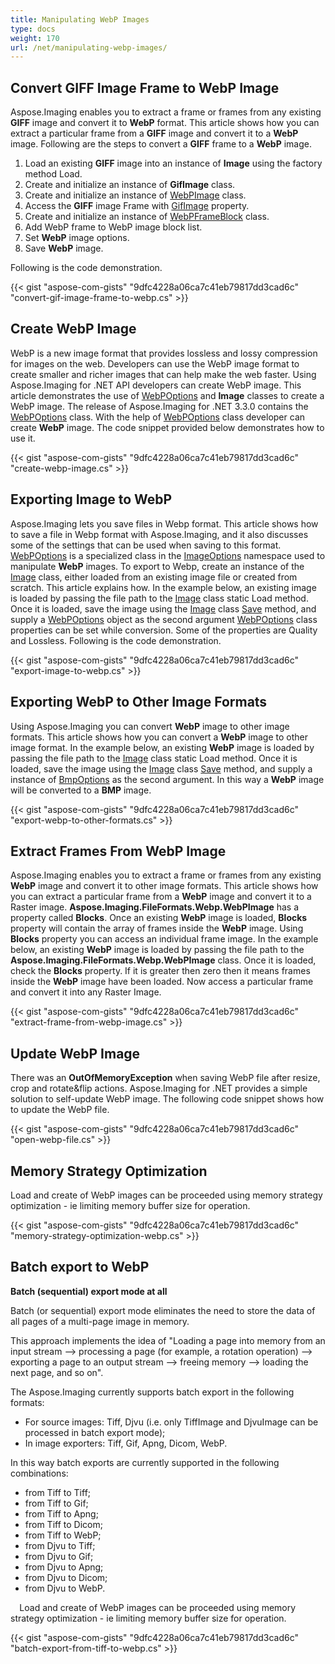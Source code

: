 ```yaml
---
title: Manipulating WebP Images
type: docs
weight: 170
url: /net/manipulating-webp-images/
---
```


## **Convert GIFF Image Frame to WebP Image**
Aspose.Imaging enables you to extract a frame or frames from any existing **GIFF** image and convert it to **WebP** format. This article shows how you can extract a particular frame from a **GIFF** image and convert it to a **WebP** image. Following are the steps to convert a **GIFF** frame to a **WebP** image.

1. Load an existing **GIFF** image into an instance of **Image** using the factory method Load.
1. Create and initialize an instance of **GifImage** class.
1. Create and initialize an instance of [WebPImage](https://reference.aspose.com/imaging/net/aspose.imaging.fileformats.webp/webpimage) class.
1. Access the **GIFF** image Frame with [GifImage](https://reference.aspose.com/imaging/net/aspose.imaging.fileformats.gif/gifimage) property.
1. Create and initialize an instance of [WebPFrameBlock](https://reference.aspose.com/imaging/net/aspose.imaging.fileformats.webp/webpframeblock) class.
1. Add WebP frame to WebP image block list.
1. Set **WebP** image options.
1. Save **WebP** image.

Following is the code demonstration.

{{< gist "aspose-com-gists" "9dfc4228a06ca7c41eb79817dd3cad6c" "convert-gif-image-frame-to-webp.cs" >}}


## **Create WebP Image**
WebP is a new image format that provides lossless and lossy compression for images on the web. Developers can use the WebP image format to create smaller and richer images that can help make the web faster. Using Aspose.Imaging for .NET API developers can create WebP image. This article demonstrates the use of [WebPOptions](https://reference.aspose.com/imaging/net/aspose.imaging.imageoptions/webpoptions) and **Image** classes to create a WebP image. The release of Aspose.Imaging for .NET 3.3.0 contains the [WebPOptions](https://reference.aspose.com/imaging/net/aspose.imaging.imageoptions/webpoptions) class. With the help of [WebPOptions](https://reference.aspose.com/imaging/net/aspose.imaging.imageoptions/webpoptions) class developer can create **WebP** image. The code snippet provided below demonstrates how to use it.

{{< gist "aspose-com-gists" "9dfc4228a06ca7c41eb79817dd3cad6c" "create-webp-image.cs" >}}


## **Exporting Image to WebP**
Aspose.Imaging lets you save files in Webp format. This article shows how to save a file in Webp format with Aspose.Imaging, and it also discusses some of the settings that can be used when saving to this format. [WebPOptions](https://reference.aspose.com/imaging/net/aspose.imaging.imageoptions/webpoptions) is a specialized class in the [ImageOptions](https://reference.aspose.com/imaging/net/aspose.imaging/imageoptionsbase) namespace used to manipulate **WebP** images. To export to Webp, create an instance of the [Image](http://www.aspose.com/api/net/imaging/aspose.imaging/image) class, either loaded from an existing image file or created from scratch. This article explains how. In the example below, an existing image is loaded by passing the file path to the [Image](http://www.aspose.com/api/net/imaging/aspose.imaging/image) class static Load method. Once it is loaded, save the image using the [Image](http://www.aspose.com/api/net/imaging/aspose.imaging/image) class [Save](https://reference.aspose.com/imaging/net/aspose.imaging/image/methods/save/index) method, and supply a [WebPOptions](https://reference.aspose.com/imaging/net/aspose.imaging.imageoptions/webpoptions) object as the second argument [WebPOptions](https://reference.aspose.com/imaging/net/aspose.imaging.imageoptions/webpoptions) class properties can be set while conversion. Some of the properties are Quality and Lossless. Following is the code demonstration.

{{< gist "aspose-com-gists" "9dfc4228a06ca7c41eb79817dd3cad6c" "export-image-to-webp.cs" >}}


## **Exporting WebP to Other Image Formats**
Using Aspose.Imaging you can convert **WebP** image to other image formats. This article shows how you can convert a **WebP** image to other image format. In the example below, an existing **WebP** image is loaded by passing the file path to the [Image](http://www.aspose.com/api/net/imaging/aspose.imaging/image) class static Load method. Once it is loaded, save the image using the [Image](http://www.aspose.com/api/net/imaging/aspose.imaging/image) class [Save](https://reference.aspose.com/imaging/net/aspose.imaging/image/methods/save/index) method, and supply a instance of [BmpOptions]() as the second argument. In this way a **WebP** image will be converted to a **BMP** image.

{{< gist "aspose-com-gists" "9dfc4228a06ca7c41eb79817dd3cad6c" "export-webp-to-other-formats.cs" >}}


## **Extract Frames From WebP Image**
Aspose.Imaging enables you to extract a frame or frames from any existing **WebP** image and convert it to other image formats. This article shows how you can extract a particular frame from a **WebP** image and convert it to a Raster image. **Aspose.Imaging.FileFormats.Webp.WebPImage** has a property called **Blocks**. Once an existing **WebP** image is loaded, **Blocks** property will contain the array of frames inside the **WebP** image. Using **Blocks** property you can access an individual frame image. In the example below, an existing **WebP** image is loaded by passing the file path to the **Aspose.Imaging.FileFormats.Webp.WebPImage** class. Once it is loaded, check the **Blocks** property. If it is greater then zero then it means frames inside the **WebP** image have been loaded. Now access a particular frame and convert it into any Raster Image.

{{< gist "aspose-com-gists" "9dfc4228a06ca7c41eb79817dd3cad6c" "extract-frame-from-webp-image.cs" >}}
## **Update WebP Image**
There was an **OutOfMemoryException** when saving WebP file after resize, crop and rotate&flip actions. Aspose.Imaging for .NET provides a simple solution to self-update WebP image. The following code snippet shows how to update the WebP file.

{{< gist "aspose-com-gists" "9dfc4228a06ca7c41eb79817dd3cad6c" "open-webp-file.cs" >}}
## **Memory Strategy Optimization**
Load and create of WebP images can be proceeded using memory strategy optimization - ie limiting memory buffer size for operation.

{{< gist "aspose-com-gists" "9dfc4228a06ca7c41eb79817dd3cad6c" "memory-strategy-optimization-webp.cs" >}}
## **Batch export to WebP**
**Batch (sequential) export mode at all**

Batch (or sequential) export mode eliminates the need to store the data of all pages of a multi-page image in memory.

This approach implements the idea of "Loading a page into memory from an input stream --> processing a page (for example, a rotation operation) --> exporting a page to an output stream --> freeing memory --> loading the next page, and so on".

The Aspose.Imaging currently supports batch export in the following formats:

- For source images: Tiff, Djvu (i.e. only TiffImage and DjvuImage can be processed in batch export mode);
- In image exporters: Tiff, Gif, Apng, Dicom, WebP.

In this way batch exports are currently supported in the following combinations:

- from Tiff to Tiff;
- from Tiff to Gif;
- from Tiff to Apng;
- from Tiff to Dicom;
- from Tiff to WebP;
- from Djvu to Tiff;
- from Djvu to Gif;
- from Djvu to Apng;
- from Djvu to Dicom;
- from Djvu to WebP.

`  `Load and create of WebP images can be proceeded using memory strategy optimization - ie limiting memory buffer size for operation.

{{< gist "aspose-com-gists" "9dfc4228a06ca7c41eb79817dd3cad6c" "batch-export-from-tiff-to-webp.cs" >}}

